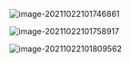 ![image-20211022101746861](C:\Users\18352\AppData\Roaming\Typora\typora-user-images\image-20211022101746861.png)

![image-20211022101758917](C:\Users\18352\AppData\Roaming\Typora\typora-user-images\image-20211022101758917.png)

![image-20211022101809562](C:\Users\18352\AppData\Roaming\Typora\typora-user-images\image-20211022101809562.png)


